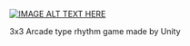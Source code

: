 [![IMAGE ALT TEXT HERE](https://img.youtube.com/vi/akD5PAyjg8M/0.jpg)](https://www.youtube.com/watch?v=akD5PAyjg8M)

3x3 Arcade type rhythm game made by Unity
